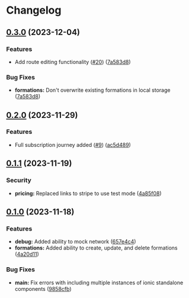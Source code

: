# Changelog

## [0.3.0](https://github.com/2martens/tsw-timetable-frontend/compare/v0.2.0...v0.3.0) (2023-12-04)


### Features

* Add route editing functionality ([#20](https://github.com/2martens/tsw-timetable-frontend/issues/20)) ([7a583d8](https://github.com/2martens/tsw-timetable-frontend/commit/7a583d81a6b3ef7b81e5f40d8745b6ea5fa257e5))


### Bug Fixes

* **formations:** Don't overwrite existing formations in local storage ([7a583d8](https://github.com/2martens/tsw-timetable-frontend/commit/7a583d81a6b3ef7b81e5f40d8745b6ea5fa257e5))

## [0.2.0](https://github.com/2martens/tsw-timetable-frontend/compare/v0.1.1...v0.2.0) (2023-11-29)


### Features

* Full subscription journey added ([#9](https://github.com/2martens/tsw-timetable-frontend/issues/9)) ([ac5d489](https://github.com/2martens/tsw-timetable-frontend/commit/ac5d4893e1f6d3a634dbdfa52b77bd6deec49905))

## [0.1.1](https://github.com/2martens/tsw-timetable-frontend/compare/v0.1.0...v0.1.1) (2023-11-19)


### Security

* **pricing:** Replaced links to stripe to use test mode ([4a85f08](https://github.com/2martens/tsw-timetable-frontend/commit/4a85f083fcc992a920e46c1cf80e830a9a63ad62))

## [0.1.0](https://github.com/2martens/tsw-timetable-frontend/compare/tsw-timetable-frontend-v0.0.1...tsw-timetable-frontend-v0.1.0) (2023-11-18)

### Features

* **debug:** Added ability to mock network ([657e4c4](https://github.com/2martens/tsw-timetable-frontend/commit/657e4c4ac4846c737cf3e70ec9aa1649c8126fbf))
* **formations:** Added ability to create, update, and delete formations ([4a20d11](https://github.com/2martens/tsw-timetable-frontend/commit/4a20d11163121adfdcc59c7c1d443259d3ae3de5))

### Bug Fixes

* **main:** Fix errors with including multiple instances of ionic standalone components ([9858cfb](https://github.com/2martens/tsw-timetable-frontend/commit/9858cfb41824c6fd73f6bd6e60a414c4c6766899))
